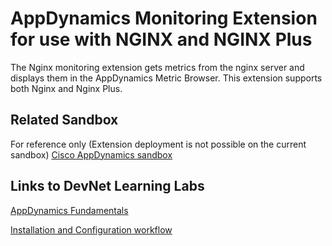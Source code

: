 # AppDynamics Monitoring Extension for use with NGINX and NGINX Plus
 
The Nginx monitoring extension gets metrics from the nginx server and displays them in the AppDynamics Metric Browser. This extension supports both Nginx and Nginx Plus.
 
## Related Sandbox
 
For reference only (Extension deployment is not possible on the current sandbox) [Cisco AppDynamics sandbox](https://devnetsandbox.cisco.com/RM/Diagram/Index/9e056219-ab84-4741-9485-de3d3446caf2?diagramType=Topology)
 
## Links to DevNet Learning Labs
 
[AppDynamics Fundamentals](https://developer.cisco.com/learning/modules/appdynamics-fundamentals)
 
[Installation and Configuration workflow](https://github.com/Appdynamics/nginx-monitoring-extension/blob/master/README.md)